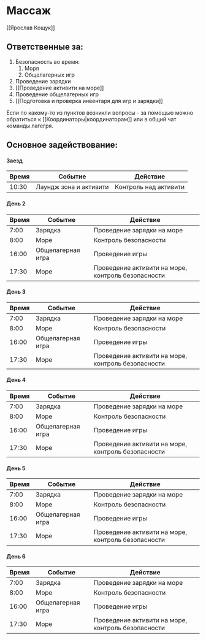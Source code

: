 # Массаж
[[Ярослав Кощук]]
## Ответственные за:
1.  Безопасность во время:
	1. Моря
	2. Общелагерных игр
2. Проведение зарядки
3. [[Проведение активити на море]]
4. Проведение общелагерных игр
5. [[Подготовка и проверка инвентаря для игр и зарядки]]

Если по какому-то из пунктов возникли вопросы - за помощью можно обратиться к [[Координаторы|координаторам]] или в общий чат команды лагегря.

## Основное задействование:
#### Заезд
| Время | Событие                | Действие              |
| ----- | ---------------------- | --------------------- |
| 10:30 | Лаундж зона и активити | Контроль над активити |


#### День 2
| Время | Событие           | Действие                                           |
| ----- | ----------------- | -------------------------------------------------- |
| 7:00  | Зарядка           | Проведение зарядки на море                         |
| 8:00  | Море              | Контроль безопасности                              |
| 16:00 | Общелагерная игра | Проведение игры                                    |
| 17:30 | Море              | Проведение активити на море, контроль безопасности |

#### День 3
| Время | Событие           | Действие                                           |
| ----- | ----------------- | -------------------------------------------------- |
| 7:00  | Зарядка           | Проведение зарядки на море                         |
| 8:00  | Море              | Контроль безопасности                              |
| 16:00 | Общелагерная игра | Проведение игры                                    |
| 17:30 | Море              | Проведение активити на море, контроль безопасности |                         |

#### День 4
| Время | Событие           | Действие                                           |
| ----- | ----------------- | -------------------------------------------------- |
| 7:00  | Зарядка           | Проведение зарядки на море                         |
| 8:00  | Море              | Контроль безопасности                              |
| 16:00 | Общелагерная игра | Проведение игры                                    |
| 17:30 | Море              | Проведение активити на море, контроль безопасности |

#### День 5
| Время | Событие           | Действие                                           |
| ----- | ----------------- | -------------------------------------------------- |
| 7:00  | Зарядка           | Проведение зарядки на море                         |
| 8:00  | Море              | Контроль безопасности                              |
| 16:00 | Общелагерная игра | Проведение игры                                    |
| 17:30 | Море              | Проведение активити на море, контроль безопасности |

#### День 6
| Время | Событие           | Действие                                           |
| ----- | ----------------- | -------------------------------------------------- |
| 7:00  | Зарядка           | Проведение зарядки на море                         |
| 8:00  | Море              | Контроль безопасности                              |
| 16:00 | Общелагерная игра | Проведение игры                                    |
| 17:30 | Море              | Проведение активити на море, контроль безопасности |
